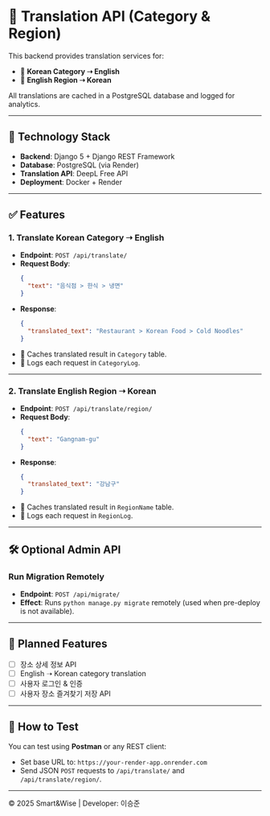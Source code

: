 
# 📘 Translation API (Category & Region)

This backend provides translation services for:

- 📂 **Korean Category ➝ English**
- 📍 **English Region ➝ Korean**

All translations are cached in a PostgreSQL database and logged for analytics.

---

## 🔧 Technology Stack

- **Backend**: Django 5 + Django REST Framework
- **Database**: PostgreSQL (via Render)
- **Translation API**: DeepL Free API
- **Deployment**: Docker + Render

---

## ✅ Features

### 1. Translate Korean Category ➝ English

- **Endpoint**: `POST /api/translate/`
- **Request Body**:
  ```json
  {
    "text": "음식점 > 한식 > 냉면"
  }
  ```
- **Response**:
  ```json
  {
    "translated_text": "Restaurant > Korean Food > Cold Noodles"
  }
  ```
- 🔁 Caches translated result in `Category` table.
- 📝 Logs each request in `CategoryLog`.

---

### 2. Translate English Region ➝ Korean

- **Endpoint**: `POST /api/translate/region/`
- **Request Body**:
  ```json
  {
    "text": "Gangnam-gu"
  }
  ```
- **Response**:
  ```json
  {
    "translated_text": "강남구"
  }
  ```
- 🔁 Caches translated result in `RegionName` table.
- 📝 Logs each request in `RegionLog`.

---

## 🛠️ Optional Admin API

### Run Migration Remotely

- **Endpoint**: `POST /api/migrate/`
- **Effect**: Runs `python manage.py migrate` remotely (used when pre-deploy is not available).

---

## 📌 Planned Features

- [ ] 장소 상세 정보 API
- [ ] English ➝ Korean category translation
- [ ] 사용자 로그인 & 인증
- [ ] 사용자 장소 즐겨찾기 저장 API

---

## 🧪 How to Test

You can test using **Postman** or any REST client:

- Set base URL to: `https://your-render-app.onrender.com`
- Send JSON `POST` requests to `/api/translate/` and `/api/translate/region/`.

---

© 2025 Smart&Wise | Developer: 이승준
